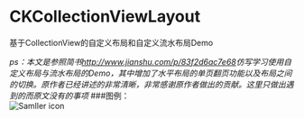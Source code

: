 # CKCollectionViewLayout
基于CollectionView的自定义布局和自定义流水布局Demo  

_ps：本文是参照简书<http://www.jianshu.com/p/83f2d6ac7e68>仿写学习使用自定义布局与流水布局的Demo，其中增加了水平布局的单页翻页功能以及布局之间的切换。原作者已经讲述的非常清晰，非常感谢原作者做出的贡献。这里只做出遇到的而原文没有的事项_
###图例：  
![Samller icon](http://7xruwn.com1.z0.glb.clouddn.com/Demo.gif)